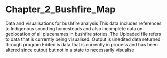 # Chapter_2_Bushfire_Map
Data and visualisations for bushfire analysis
This data includes references to Indigenous sounding homesteads and also incomplete data on geolocation of all placenames in bushfire stories. 
The Uploaded file refers to data that is currently being visualised.
Output is unedited data returned through program
Edited is data that is currently in process and has been altered since output but not in a state to necessarily visualise 

